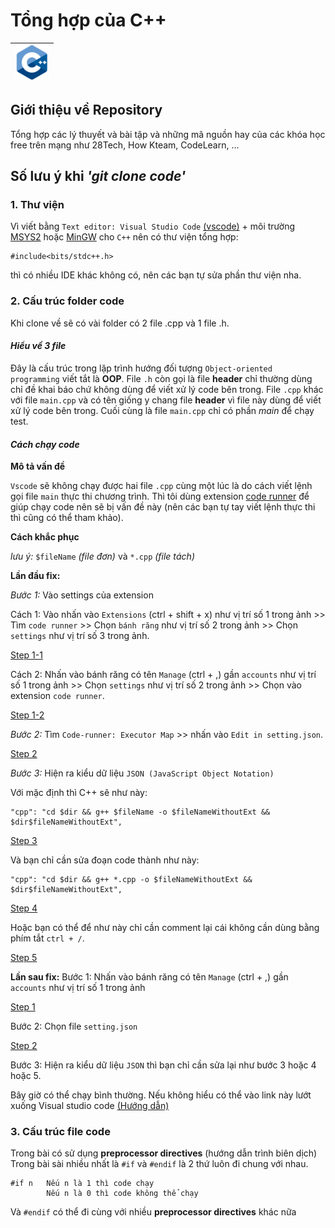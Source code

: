 # Tổng hợp của C++

| <img src="https://github.com/devicons/devicon/blob/master/icons/cplusplus/cplusplus-original.svg" title="C++"  alt="C++" width="55" height="55"/> |
|----------|

## Giới thiệu về Repository

Tổng hợp các lý thuyết và bài tập và những mã nguồn hay của các khóa học free trên mạng như 28Tech, How Kteam, CodeLearn, ...

## Số lưu ý khi _'git clone code'_

### 1. Thư viện

Vì viết bằng `Text editor: Visual Studio Code` [(vscode)](https://code.visualstudio.com/) + môi trường [MSYS2](https://www.msys2.org/) hoặc [MinGW](https://sourceforge.net/projects/mingw/) cho `C++` nên có thư viện tổng hợp:

```
#include<bits/stdc++.h>
```

thì có nhiều IDE khác không có, nên các bạn tự sửa phần thư viện nha.

### 2. Cấu trúc folder code

Khi clone về sẽ có vài folder có 2 file .cpp và 1 file .h.

#### _Hiểu về 3 file_

Đây là cấu trúc trong lặp trình hướng đối tượng `Object-oriented programming` viết tắt là **OOP**. File `.h` còn gọi là file **header** chỉ thường dùng chỉ đề khai báo chứ không dùng để viết xử lý code bên trong. File `.cpp` khác với file `main.cpp` và có tên giống y chang file **header** vì file này dùng để viết xử lý code bên trong. Cuối cùng là file `main.cpp` chỉ có phần _main_ để chạy test.

#### _Cách chạy code_

**Mô tả vấn đề**

`Vscode` sẽ không chạy được hai file `.cpp` cùng một lúc là do cách viết lệnh gọi file `main` thực thi chương trình. Thì tôi dùng extension [code runner](https://marketplace.visualstudio.com/items?itemName=formulahendry.code-runner) để giúp chạy code nên sẽ bị vấn đề này (nên các bạn tự tay viết lệnh thực thi thì cũng có thể tham khảo).

**Cách khắc phục**

*lưu ý:* `$fileName` _(file đơn)_ và `*.cpp` _(file tách)_

**Lần đầu fix:**

_Bước 1:_ Vào settings của extension

Cách 1: Vào nhấn vào `Extensions` (ctrl + shift + x) như vị trí số 1 trong ảnh >> Tìm `code runner` >> Chọn `bánh răng` như vị trí số 2 trong ảnh >> Chọn `settings` như vị trí số 3 trong ảnh.

[Step 1-1](./img/1-1.png)

Cách 2: Nhấn vào bánh răng có tên `Manage` (ctrl + ,) gần `accounts` như vị trí số 1 trong ảnh >> Chọn `settings` như vị trí số 2 trong ảnh >> Chọn vào extension `code runner`.

[Step 1-2](./img/1-2.png)

_Bước 2:_ Tìm `Code-runner: Executor Map` >> nhấn vào `Edit in setting.json`.

[Step 2](./img/2.png)

_Bước 3:_ Hiện ra kiểu dữ liệu `JSON (JavaScript Object Notation)`

Với mặc định thì C++ sẽ như này:

```
"cpp": "cd $dir && g++ $fileName -o $fileNameWithoutExt && $dir$fileNameWithoutExt",
```

[Step 3](./img/3.png)


Và bạn chỉ cần sửa đoạn code thành như này:

```
"cpp": "cd $dir && g++ *.cpp -o $fileNameWithoutExt && $dir$fileNameWithoutExt",
```

[Step 4](./img/4.png)

Hoặc bạn có thể để như này chỉ cần comment lại cái không cần dùng bằng phím tắt `ctrl + /`.

[Step 5](./img/5.png)

**Lần sau fix:**
Bước 1: Nhấn vào bánh răng có tên `Manage` (ctrl + ,) gần `accounts` như vị trí số 1 trong ảnh

[Step 1](./img/1-2.png)

Bước 2: Chọn file `setting.json`

[Step 2](./img/6.png)

Bước 3: Hiện ra kiểu dữ liệu `JSON` thì bạn chỉ cần sửa lại như bước 3 hoặc 4 hoặc 5.

Bây giờ có thể chạy bình thường. Nếu không hiểu có thể vào link này lướt xuống Visual studio code [(Hướng dẫn)](https://blog.luyencode.net/cach-tach-code-c-thanh-file-h-va-cpp/)

### 3. Cấu trúc file code

Trong bài có sử dụng **preprocessor directives** (hướng dẫn trình biên dịch)
Trong bài sài nhiều nhất là `#if` và `#endif` là 2 thứ luôn đi chung với nhau.

```
#if n   Nếu n là 1 thì code chạy
        Nếu n là 0 thì code không thể chạy
```

Và `#endif` có thể đi cùng với nhiều **preprocessor directives** khác nữa